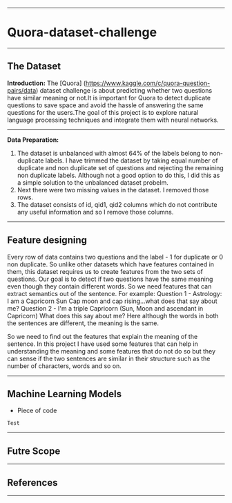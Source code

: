 ********************************************************************************************************************************************************************************************************************************************************************************
# Quora-dataset-challenge

********************************************************************************************************************************************************************************************************************************************************************************
## The Dataset 
**Introduction:**
The [Quora] (https://www.kaggle.com/c/quora-question-pairs/data) dataset challenge is about predicting whether two questions have similar meaning or not.It is important for Quora to detect duplicate questions to save space and avoid the hassle of answering the same questions for the users.The goal of this project is to explore natural language processing techniques and integrate them with neural networks.

****************************************************************************************************************************************

**Data Preparation:**

1. The dataset is unbalanced with almost 64% of the labels belong to non-duplicate labels. I have trimmed the dataset by taking equal number of duplicate and non duplicate set of questions and rejecting the remaining non duplicate labels. Although not a good option to do this, I did this as a simple solution to the unbalanced dataset probelm. 
2. Next there were two missing values in the dataset. I removed those rows.
3. The dataset consists of id, qid1, qid2 columns which do not contribute any useful information and so I remove those columns. 

********************************************************************************************************************************************************************************************************************************************************************************

## Feature designing 
Every row of data contains two questions and the label - 1 for duplicate or 0 non duplicate. So unlike other datasets which have features contained in them, this dataset requires us to create features from the two sets of questions. Our goal is to detect if two questions have the same meaning even though they contain different words. So we need features that can extract semantics out of the sentence. For example: 
Question 1 - Astrology: I am a Capricorn Sun Cap moon and cap rising...what does that say about me?
Question 2 - I'm a triple Capricorn (Sun, Moon and ascendant in Capricorn) What does this say about me?
Here although the words in both the sentences are different, the meaning is the same. 

So we need to find out the features that explain the meaning of the sentence. In this project I have used some features that can help in understanding the meaning and some features that do not do so but they can sense if the two sentences are similar in their structure such as the number of characters, words and so on. 



********************************************************************************************************************************************************************************************************************************************************************************

## Machine Learning Models 

* Piece of code 
```
Test
```

********************************************************************************************************************************************************************************************************************************************************************************

## Futre Scope

********************************************************************************************************************************************************************************************************************************************************************************

## References


********************************************************************************************************************************************************************************************************************************************************************************


